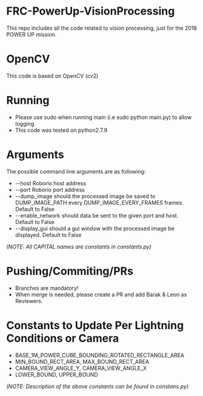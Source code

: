 # FRC-PowerUp-VisionProcessing
This repo includes all the code related to vision processing, just for the 2018 POWER UP mission.

# OpenCV
This code is based on OpenCV (cv2)

# Running
- Please use sudo when running main (i.e sudo python main.py) to allow logging.
- This code was tested on python2.7.9

# Arguments
The possible command line arguments are as following:
- --host Roborio host address
- --port Roborio port address
- --dump_image should the processed image be saved to DUMP_IMAGE_PATH every DUMP_IMAGE_EVERY_FRAMES frames. Default to False
- --enable_network should data be sent to the given port and host. Default to False
- --display_gui should a gui window with the processed image be displayed. Default to False

*(NOTE: All CAPITAL names are constants in constants.py)*

# Pushing/Commiting/PRs
- Branches are mandatory!
- When merge is needed, please create a PR and add Barak & Leon as Reviewers.

# Constants to Update Per Lightning Conditions or Camera
- BASE_1M_POWER_CUBE_BOUNDING_ROTATED_RECTANGLE_AREA
- MIN_BOUND_RECT_AREA, MAX_BOUND_RECT_AREA
- CAMERA_VIEW_ANGLE_Y, CAMERA_VIEW_ANGLE_X
- LOWER_BOUND, UPPER_BOUND

*(NOTE: Description of the above constants can be found in constans.py)*

